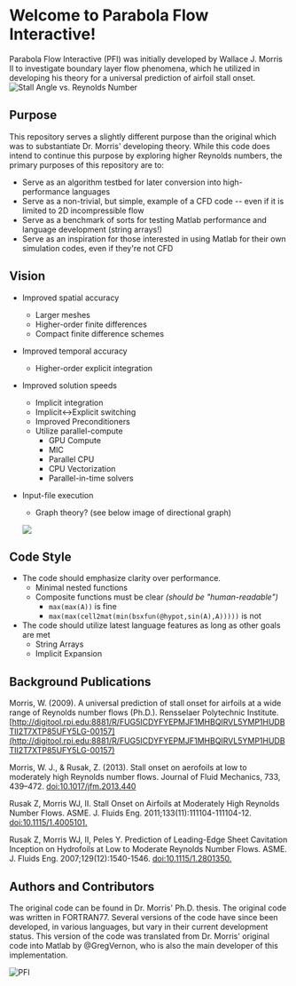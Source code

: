 # Welcome to Parabola Flow Interactive!
Parabola Flow Interactive (PFI) was initially developed by Wallace J. Morris II to investigate boundary layer flow phenomena, which he utilized in developing his theory for a universal prediction of airfoil stall onset.
![Stall Angle vs. Reynolds Number](http://i.imgur.com/PS6XSDi.png)

## Purpose 
This repository serves a slightly different purpose than the original which was to substantiate Dr. Morris' developing theory.  While this code does intend to continue this purpose by exploring higher Reynolds numbers, the primary purposes of this repository are to:
* Serve as an algorithm testbed for later conversion into high-performance languages
* Serve as a non-trivial, but simple, example of a CFD code -- even if it is limited to 2D incompressible flow
* Serve as a benchmark of sorts for testing Matlab performance and language development (string arrays!)
* Serve as an inspiration for those interested in using Matlab for their own simulation codes, even if they're not CFD

## Vision
* Improved spatial accuracy
   * Larger meshes
   * Higher-order finite differences
   * Compact finite difference schemes
* Improved temporal accuracy
   * Higher-order explicit integration
* Improved solution speeds 
   * Implicit integration
   * Implicit<->Explicit switching
   * Improved Preconditioners
   * Utilize parallel-compute
      * GPU Compute
      * MIC
      * Parallel CPU
      * CPU Vectorization
      * Parallel-in-time solvers
* Input-file execution
   * Graph theory? (see below image of directional graph)
   
   ![](https://media.githubusercontent.com/media/GregVernon/PFI-Matlab/01146560cc8b123e9d41b571a196550fb835035f/src/myInput_DirectionalGraphLayout.svg)
   
## Code Style
* The code should emphasize clarity over performance.
   * Minimal nested functions
   * Composite functions must be clear _(should be "human-readable")_
       * `max(max(A))` is fine
       * `max(max(cell2mat(min(bsxfun(@hypot,sin(A),A)))))` is not
* The code should utilize latest language features as long as other goals are met
   * String Arrays
   * Implicit Expansion

## Background Publications
Morris, W. (2009). A universal prediction of stall onset for airfoils at a wide range of Reynolds number flows (Ph.D.). Rensselaer Polytechnic Institute. [http://digitool.rpi.edu:8881/R/FUG5ICDYFYEPMJF1MHBQIRVL5YMP1HUDBTII2T7XTP85UFY5LG-00157](http://digitool.rpi.edu:8881/R/FUG5ICDYFYEPMJF1MHBQIRVL5YMP1HUDBTII2T7XTP85UFY5LG-00157)

Morris, W. J., & Rusak, Z. (2013). Stall onset on aerofoils at low to moderately high Reynolds number flows. Journal of Fluid Mechanics, 733, 439–472. [doi:10.1017/jfm.2013.440](https://www.cambridge.org/core/journals/journal-of-fluid-mechanics/article/stall-onset-on-aerofoils-at-low-to-moderately-high-reynolds-number-flows/648F9A27BAEEBE84CF381225519749BC)

Rusak Z, Morris WJ, II. Stall Onset on Airfoils at Moderately High Reynolds Number Flows. ASME. J. Fluids Eng. 2011;133(11):111104-111104-12. [doi:10.1115/1.4005101.](http://fluidsengineering.asmedigitalcollection.asme.org/article.aspx?articleid=1439413)

Rusak Z, Morris WJ, II, Peles Y. Prediction of Leading-Edge Sheet Cavitation Inception on Hydrofoils at Low to Moderate Reynolds Number Flows. ASME. J. Fluids Eng. 2007;129(12):1540-1546. [doi:10.1115/1.2801350.](http://fluidsengineering.asmedigitalcollection.asme.org/article.aspx?articleID=1432841)


## Authors and Contributors
The original code can be found in Dr. Morris' Ph.D. thesis.  The original code was written in FORTRAN77.
Several versions of the code have since been developed, in various languages, but vary in their current development status.
This version of the code was translated from Dr. Morris' original code into Matlab by @GregVernon, who is also the main developer of this implementation.

![PFI](http://i.imgur.com/lR6CVo5.png)
